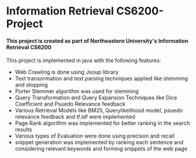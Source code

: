 <h1>Information Retrieval CS6200-Project</h1>

<h4> This project is created as part of Northeastern University's Information Retrieval CS6200</h4>

This project is implemented in java with the following features:
<ul>
  <li>Web Crawling is done using Jsoup library</li>
  <li>Text transormation and text parsing techniques applied like stemming and stopping</li>
  <li> Porter Stemmer algorithm was used for stemming</li>
  <li> Query Transformation and Query Expansion Techniques like Dice Coefficient and Psuedo Relevance feedback</li>
  <li> Various Retrieval Models like BM25, Querylikelihood model, psuedo relevance feedback and tf.idf were implemented</li>
  <li> Page Rank algorithm was implemented for better ranking in the search results</li>
  <li> Various types of Evaluation were done using precison and recall</li>
  <li> snippet generation was implemented by ranking each sentence and considering relevant keywords and forming snippets of the web page</li>
  </ul>

